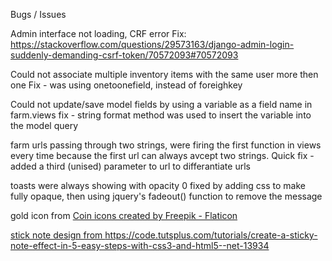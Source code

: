 Bugs / Issues

Admin interface not loading, CRF error
Fix: https://stackoverflow.com/questions/29573163/django-admin-login-suddenly-demanding-csrf-token/70572093#70572093

Could not associate multiple inventory items with the same user more then one
Fix - was using onetoonefield, instead of foreighkey

Could not update/save model fields by using a variable as a field name in farm.views
fix - string format method was used to insert the variable into the model query

farm urls passing through two strings, were firing the first function in views every time because the first url can always avcept two strings.
Quick fix - added a third (unised) parameter to url to differantiate urls

toasts were always showing with opacity 0 
fixed by adding css to make fully opaque, then using jquery's fadeout() function to remove the message

gold icon from <a href="https://www.flaticon.com/free-icons/coin" title="coin icons">Coin icons created by Freepik - Flaticon

stick note design from https://code.tutsplus.com/tutorials/create-a-sticky-note-effect-in-5-easy-steps-with-css3-and-html5--net-13934
